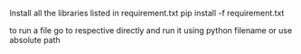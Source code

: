 Install all the libraries listed in requirement.txt
pip install -f requirement.txt

to run a file go to respective directly and run it using python filename
or use absolute path